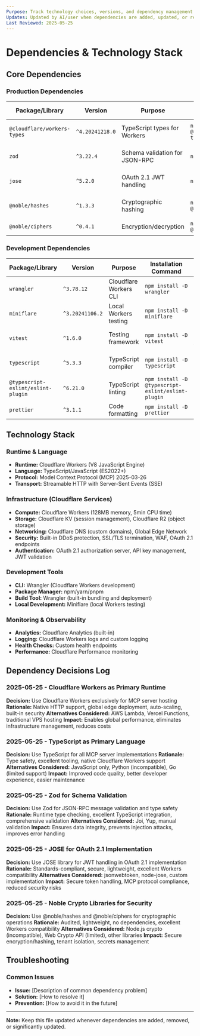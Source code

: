 ```yaml
---
Purpose: Track technology choices, versions, and dependency management decisions.
Updates: Updated by AI/user when dependencies are added, updated, or removed.
Last Reviewed: 2025-05-25
---
```


# Dependencies & Technology Stack

## Core Dependencies

### Production Dependencies
| Package/Library | Version | Purpose | Installation Command | Notes |
|----------------|---------|---------|---------------------|-------|
| `@cloudflare/workers-types` | `^4.20241218.0` | TypeScript types for Workers | `npm install @cloudflare/workers-types` | Core Workers development |
| `zod` | `^3.22.4` | Schema validation for JSON-RPC | `npm install zod` | Input validation & type safety |
| `jose` | `^5.2.0` | OAuth 2.1 JWT handling | `npm install jose` | Token validation & generation |
| `@noble/hashes` | `^1.3.3` | Cryptographic hashing | `npm install @noble/hashes` | Secure password hashing |
| `@noble/ciphers` | `^0.4.1` | Encryption/decryption | `npm install @noble/ciphers` | Secrets encryption |

### Development Dependencies
| Package/Library | Version | Purpose | Installation Command | Notes |
|----------------|---------|---------|---------------------|-------|
| `wrangler` | `^3.78.12` | Cloudflare Workers CLI | `npm install -D wrangler` | Development & deployment |
| `miniflare` | `^3.20241106.2` | Local Workers testing | `npm install -D miniflare` | Local development server |
| `vitest` | `^1.6.0` | Testing framework | `npm install -D vitest` | Unit & integration testing |
| `typescript` | `^5.3.3` | TypeScript compiler | `npm install -D typescript` | Type checking & compilation |
| `@typescript-eslint/eslint-plugin` | `^6.21.0` | TypeScript linting | `npm install -D @typescript-eslint/eslint-plugin` | Code quality |
| `prettier` | `^3.1.1` | Code formatting | `npm install -D prettier` | Consistent code style |

## Technology Stack

### Runtime & Language
- **Runtime:** Cloudflare Workers (V8 JavaScript Engine)
- **Language:** TypeScript/JavaScript (ES2022+)
- **Protocol:** Model Context Protocol (MCP) 2025-03-26
- **Transport:** Streamable HTTP with Server-Sent Events (SSE)

### Infrastructure (Cloudflare Services)
- **Compute:** Cloudflare Workers (128MB memory, 5min CPU time)
- **Storage:** Cloudflare KV (session management), Cloudflare R2 (object storage)
- **Networking:** Cloudflare DNS (custom domains), Global Edge Network
- **Security:** Built-in DDoS protection, SSL/TLS termination, WAF, OAuth 2.1 endpoints
- **Authentication:** OAuth 2.1 authorization server, API key management, JWT validation

### Development Tools
- **CLI:** Wrangler (Cloudflare Workers development)
- **Package Manager:** npm/yarn/pnpm
- **Build Tool:** Wrangler (built-in bundling and deployment)
- **Local Development:** Miniflare (local Workers testing)

### Monitoring & Observability
- **Analytics:** Cloudflare Analytics (built-in)
- **Logging:** Cloudflare Workers logs and custom logging
- **Health Checks:** Custom health endpoints
- **Performance:** Cloudflare Performance monitoring

## Dependency Decisions Log

### 2025-05-25 - Cloudflare Workers as Primary Runtime
**Decision:** Use Cloudflare Workers exclusively for MCP server hosting
**Rationale:** Native HTTP support, global edge deployment, auto-scaling, built-in security
**Alternatives Considered:** AWS Lambda, Vercel Functions, traditional VPS hosting
**Impact:** Enables global performance, eliminates infrastructure management, reduces costs

### 2025-05-25 - TypeScript as Primary Language
**Decision:** Use TypeScript for all MCP server implementations
**Rationale:** Type safety, excellent tooling, native Cloudflare Workers support
**Alternatives Considered:** JavaScript only, Python (incompatible), Go (limited support)
**Impact:** Improved code quality, better developer experience, easier maintenance

### 2025-05-25 - Zod for Schema Validation
**Decision:** Use Zod for JSON-RPC message validation and type safety
**Rationale:** Runtime type checking, excellent TypeScript integration, comprehensive validation
**Alternatives Considered:** Joi, Yup, manual validation
**Impact:** Ensures data integrity, prevents injection attacks, improves error handling

### 2025-05-25 - JOSE for OAuth 2.1 Implementation
**Decision:** Use JOSE library for JWT handling in OAuth 2.1 implementation
**Rationale:** Standards-compliant, secure, lightweight, excellent Workers compatibility
**Alternatives Considered:** jsonwebtoken, node-jose, custom implementation
**Impact:** Secure token handling, MCP protocol compliance, reduced security risks

### 2025-05-25 - Noble Crypto Libraries for Security
**Decision:** Use @noble/hashes and @noble/ciphers for cryptographic operations
**Rationale:** Audited, lightweight, no dependencies, excellent Workers compatibility
**Alternatives Considered:** Node.js crypto (incompatible), Web Crypto API (limited), other libraries
**Impact:** Secure encryption/hashing, tenant isolation, secrets management

## Troubleshooting

### Common Issues
- **Issue:** [Description of common dependency problem]
- **Solution:** [How to resolve it]
- **Prevention:** [How to avoid it in the future]

---

**Note:** Keep this file updated whenever dependencies are added, removed, or significantly updated.
